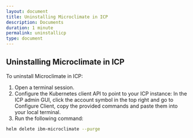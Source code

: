 ```yaml
---
layout: document
title: Uninstalling Microclimate in ICP
description: Documents
duration: 1 minute
permalink: uninstallicp
type: document
---
```


## Uninstalling Microclimate in ICP

To uninstall Microclimate in ICP:

1. Open a terminal session.
2. Configure the Kubernetes client API to point to your ICP instance: In the ICP admin GUI, click the account symbol in the top right and go to Configure Client, copy the provided commands and paste them into your local terminal.
3. Run the following command:
```bash
helm delete ibm-microclimate --purge
```
